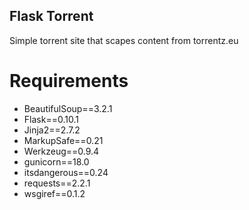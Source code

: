 ## Flask Torrent

Simple torrent site that scapes content from torrentz.eu

# Requirements

* BeautifulSoup==3.2.1
* Flask==0.10.1
* Jinja2==2.7.2
* MarkupSafe==0.21
* Werkzeug==0.9.4
* gunicorn==18.0
* itsdangerous==0.24
* requests==2.2.1
* wsgiref==0.1.2

